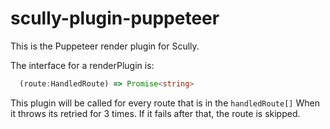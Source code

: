# scully-plugin-puppeteer

This is the Puppeteer render plugin for Scully.

The interface for a renderPlugin is:

```ts
  (route:HandledRoute) => Promise<string>
```

This plugin will be called for every route that is in the `handledRoute[]` When it throws its retried for 3 times. If it fails after that, the route is skipped.
